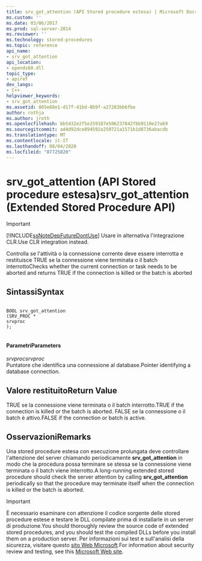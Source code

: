 ```yaml
---
title: srv_got_attention (API Stored procedure estesa) | Microsoft Docs
ms.custom: ''
ms.date: 03/06/2017
ms.prod: sql-server-2014
ms.reviewer: ''
ms.technology: stored-procedures
ms.topic: reference
api_name:
- srv_got_attention
api_location:
- opends60.dll
topic_type:
- apiref
dev_langs:
- C++
helpviewer_keywords:
- srv_got_attention
ms.assetid: 805e68e1-d17f-41bd-8b9f-a27283bb6fbe
author: rothja
ms.author: jroth
ms.openlocfilehash: bb5432e2f5e259187e506237842fbb9110e27a69
ms.sourcegitcommit: ad4d92dce894592a259721a1571b1d8736abacdb
ms.translationtype: MT
ms.contentlocale: it-IT
ms.lasthandoff: 08/04/2020
ms.locfileid: "87725820"
---
```

# <a name="srv_got_attention-extended-stored-procedure-api"></a><span data-ttu-id="ab3ae-102">srv_got_attention (API Stored procedure estesa)</span><span class="sxs-lookup"><span data-stu-id="ab3ae-102">srv_got_attention (Extended Stored Procedure API)</span></span>
    
> [!IMPORTANT]  
>  [!INCLUDE[ssNoteDepFutureDontUse](../../includes/ssnotedepfuturedontuse-md.md)] <span data-ttu-id="ab3ae-103">Usare in alternativa l'integrazione CLR.</span><span class="sxs-lookup"><span data-stu-id="ab3ae-103">Use CLR integration instead.</span></span>  
  
 <span data-ttu-id="ab3ae-104">Controlla se l'attività o la connessione corrente deve essere interrotta e restituisce TRUE se la connessione viene terminata o il batch interrotto</span><span class="sxs-lookup"><span data-stu-id="ab3ae-104">Checks whether the current connection or task needs to be aborted and returns TRUE if the connection is killed or the batch is aborted</span></span>  
  
## <a name="syntax"></a><span data-ttu-id="ab3ae-105">Sintassi</span><span class="sxs-lookup"><span data-stu-id="ab3ae-105">Syntax</span></span>  
  
```  
  
BOOL srv_got_attention  
(SRV_PROC *  
srvproc  
);  
  
```  
  
#### <a name="parameters"></a><span data-ttu-id="ab3ae-106">Parametri</span><span class="sxs-lookup"><span data-stu-id="ab3ae-106">Parameters</span></span>  
 <span data-ttu-id="ab3ae-107">*srvproc*</span><span class="sxs-lookup"><span data-stu-id="ab3ae-107">*srvproc*</span></span>  
 <span data-ttu-id="ab3ae-108">Puntatore che identifica una connessione al database.</span><span class="sxs-lookup"><span data-stu-id="ab3ae-108">Pointer identifying a database connection.</span></span>  
  
## <a name="return-value"></a><span data-ttu-id="ab3ae-109">Valore restituito</span><span class="sxs-lookup"><span data-stu-id="ab3ae-109">Return Value</span></span>  
 <span data-ttu-id="ab3ae-110">TRUE se la connessione viene terminata o il batch interrotto.</span><span class="sxs-lookup"><span data-stu-id="ab3ae-110">TRUE if the connection is killed or the batch is aborted.</span></span> <span data-ttu-id="ab3ae-111">FALSE se la connessione o il batch è attivo.</span><span class="sxs-lookup"><span data-stu-id="ab3ae-111">FALSE if the connection or batch is active.</span></span>  
  
## <a name="remarks"></a><span data-ttu-id="ab3ae-112">Osservazioni</span><span class="sxs-lookup"><span data-stu-id="ab3ae-112">Remarks</span></span>  
 <span data-ttu-id="ab3ae-113">Una stored procedure estesa con esecuzione prolungata deve controllare l'attenzione del server chiamando periodicamente **srv_got_attention** in modo che la procedura possa terminare se stessa se la connessione viene terminata o il batch viene interrotto.</span><span class="sxs-lookup"><span data-stu-id="ab3ae-113">A long-running extended stored procedure should check the server attention by calling **srv_got_attention** periodically so that the procedure may terminate itself when the connection is killed or the batch is aborted.</span></span>  
  
> [!IMPORTANT]  
>  <span data-ttu-id="ab3ae-114">È necessario esaminare con attenzione il codice sorgente delle stored procedure estese e testare le DLL compilate prima di installarle in un server di produzione.</span><span class="sxs-lookup"><span data-stu-id="ab3ae-114">You should thoroughly review the source code of extended stored procedures, and you should test the compiled DLLs before you install them on a production server.</span></span> <span data-ttu-id="ab3ae-115">Per informazioni sui test e sull'analisi della sicurezza, visitare questo [sito Web Microsoft](https://go.microsoft.com/fwlink/?LinkID=54761&amp;clcid=0x409https://msdn.microsoft.com/security/).</span><span class="sxs-lookup"><span data-stu-id="ab3ae-115">For information about security review and testing, see this [Microsoft Web site](https://go.microsoft.com/fwlink/?LinkID=54761&amp;clcid=0x409https://msdn.microsoft.com/security/).</span></span>  
  
  

